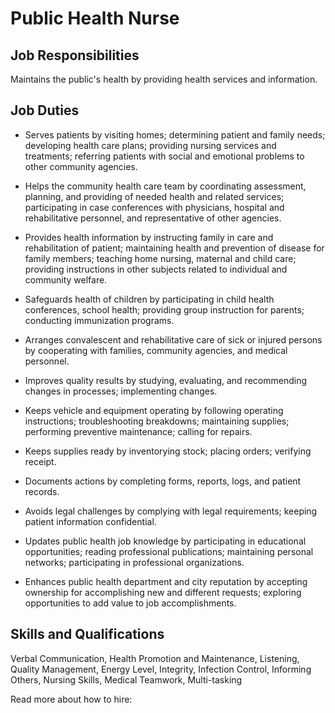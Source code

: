 # Public Health Nurse

## Job Responsibilities

Maintains the public&apos;s health by providing health services and information.

## Job Duties

* Serves patients by visiting homes; determining patient and family needs; developing health care plans; providing nursing services and treatments; referring patients with social and emotional problems to other community agencies.

* Helps the community health care team by coordinating assessment, planning, and providing of needed health and related services; participating in case conferences with physicians, hospital and rehabilitative personnel, and representative of other agencies.

* Provides health information by instructing family in care and rehabilitation of patient; maintaining health and prevention of disease for family members; teaching home nursing, maternal and child care; providing instructions in other subjects related to individual and community welfare.

* Safeguards health of children by participating in child health conferences, school health; providing group instruction for parents; conducting immunization programs.

* Arranges convalescent and rehabilitative care of sick or injured persons by cooperating with families, community agencies, and medical personnel.

* Improves quality results by studying, evaluating, and recommending changes in processes; implementing changes.

* Keeps vehicle and equipment operating by following operating instructions; troubleshooting breakdowns; maintaining supplies; performing preventive maintenance; calling for repairs.

* Keeps supplies ready by inventorying stock; placing orders; verifying receipt.

* Documents actions by completing forms, reports, logs, and patient records.

* Avoids legal challenges by complying with legal requirements; keeping patient information confidential.

* Updates public health job knowledge by participating in educational opportunities; reading professional publications; maintaining personal networks; participating in professional organizations.

* Enhances public health department and city reputation by accepting ownership for accomplishing new and different requests; exploring opportunities to add value to job accomplishments.

## Skills and Qualifications

Verbal Communication, Health Promotion and Maintenance, Listening, Quality Management, Energy Level, Integrity, Infection Control, Informing Others, Nursing Skills, Medical Teamwork, Multi-tasking

Read more about how to hire:
